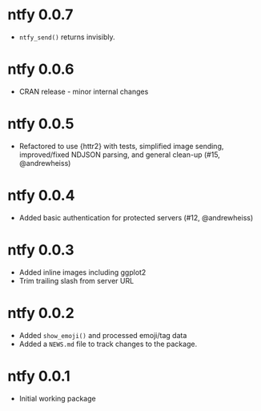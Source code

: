 # ntfy 0.0.7

* `ntfy_send()` returns invisibly.

# ntfy 0.0.6

* CRAN release - minor internal changes

# ntfy 0.0.5

* Refactored to use {httr2} with tests, simplified image sending, improved/fixed 
  NDJSON parsing, and general clean-up (#15, @andrewheiss)

# ntfy 0.0.4

* Added basic authentication for protected servers (#12, @andrewheiss)

# ntfy 0.0.3

* Added inline images including ggplot2
* Trim trailing slash from server URL

# ntfy 0.0.2

* Added `show_emoji()` and processed emoji/tag data
* Added a `NEWS.md` file to track changes to the package.

# ntfy 0.0.1

* Initial working package
